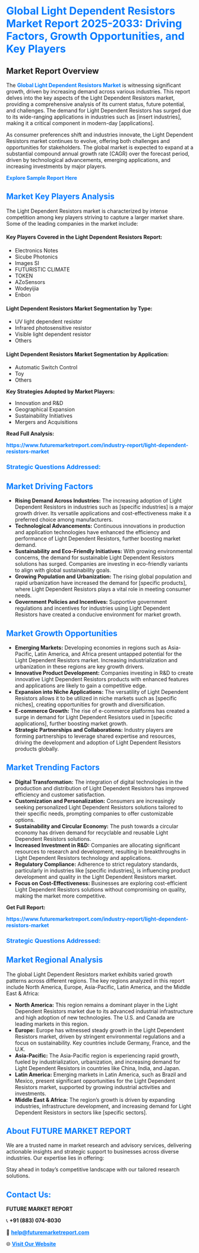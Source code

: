 <h1 style="color: #007BFF;">Global Light Dependent Resistors Market Report 2025-2033: Driving Factors, Growth Opportunities, and Key Players</h1>

<section id="overview">
<h2>Market Report Overview</h2>
<p>The <a href="https://www.futuremarketreport.com/industry-report/light-dependent-resistors-market" style="color: #007BFF; text-decoration: none;"><strong>Global Light Dependent Resistors Market</strong></a> is witnessing significant growth, driven by increasing demand across various industries. This report delves into the key aspects of the Light Dependent Resistors market, providing a comprehensive analysis of its current status, future potential, and challenges. The demand for Light Dependent Resistors has surged due to its wide-ranging applications in industries such as [insert industries], making it a critical component in modern-day [applications].</p>
<p>As consumer preferences shift and industries innovate, the Light Dependent Resistors market continues to evolve, offering both challenges and opportunities for stakeholders. The global market is expected to expand at a substantial compound annual growth rate (CAGR) over the forecast period, driven by technological advancements, emerging applications, and increasing investments by major players.</p>
</section>

<section id="overview">
<p><a href="https://www.futuremarketreport.com/request-sample/reportId=75116" style="color: #007BFF; text-decoration: none;"><strong>Explore Sample Report Here</strong></a></p>
</section>

<section id="key-players">
<h2 style="color: #007BFF;">Market Key Players Analysis</h2>
<p>The Light Dependent Resistors market is characterized by intense competition among key players striving to capture a larger market share. Some of the leading companies in the market include:</p>
<h4>Key Players Covered in the Light Dependent Resistors Report:</h4>
<ul><li>Electronics Notes</li><li>Sicube Photonics</li><li>Images SI</li><li>FUTURISTIC CLIMATE</li><li>TOKEN</li><li>AZoSensors</li><li>Wodeyijia</li><li>Enbon</li></ul>
<h4>Light Dependent Resistors Market Segmentation by Type:</h4>
<ul><li>UV light dependent resistor</li><li>Infrared photosensitive resistor</li><li>Visible light dependent resistor</li><li>Others</li></ul>

<h4>Light Dependent Resistors Market Segmentation by Application:</h4>
<ul><li>Automatic Switch Control</li><li>Toy</li><li>Others</li></ul>
<p><strong>Key Strategies Adopted by Market Players:</strong></p>
<ul>
<li>Innovation and R&D</li>
<li>Geographical Expansion</li>
<li>Sustainability Initiatives</li>
<li>Mergers and Acquisitions</li>
</ul>
</section>

<section>
<p><strong>Read Full Analysis: </strong></p><a href="https://www.futuremarketreport.com/industry-report/light-dependent-resistors-market" style="color: #007BFF; text-decoration: none;"><strong>https://www.futuremarketreport.com/industry-report/light-dependent-resistors-market</strong></a>
<h3 style="color: #007BFF;">Strategic Questions Addressed:</h3>
</section>

<section id="driving-factors">
<h2 style="color: #007BFF;">Market Driving Factors</h2>
<ul>
<li><strong>Rising Demand Across Industries:</strong> The increasing adoption of Light Dependent Resistors in industries such as [specific industries] is a major growth driver. Its versatile applications and cost-effectiveness make it a preferred choice among manufacturers.</li>
<li><strong>Technological Advancements:</strong> Continuous innovations in production and application technologies have enhanced the efficiency and performance of Light Dependent Resistors, further boosting market demand.</li>
<li><strong>Sustainability and Eco-Friendly Initiatives:</strong> With growing environmental concerns, the demand for sustainable Light Dependent Resistors solutions has surged. Companies are investing in eco-friendly variants to align with global sustainability goals.</li>
<li><strong>Growing Population and Urbanization:</strong> The rising global population and rapid urbanization have increased the demand for [specific products], where Light Dependent Resistors plays a vital role in meeting consumer needs.</li>
<li><strong>Government Policies and Incentives:</strong> Supportive government regulations and incentives for industries using Light Dependent Resistors have created a conducive environment for market growth.</li>
</ul>
</section>

<section id="growth-opportunities">
<h2 style="color: #007BFF;">Market Growth Opportunities</h2>
<ul>
<li><strong>Emerging Markets:</strong> Developing economies in regions such as Asia-Pacific, Latin America, and Africa present untapped potential for the Light Dependent Resistors market. Increasing industrialization and urbanization in these regions are key growth drivers.</li>
<li><strong>Innovative Product Development:</strong> Companies investing in R&D to create innovative Light Dependent Resistors products with enhanced features and applications are likely to gain a competitive edge.</li>
<li><strong>Expansion into Niche Applications:</strong> The versatility of Light Dependent Resistors allows it to be utilized in niche markets such as [specific niches], creating opportunities for growth and diversification.</li>
<li><strong>E-commerce Growth:</strong> The rise of e-commerce platforms has created a surge in demand for Light Dependent Resistors used in [specific applications], further boosting market growth.</li>
<li><strong>Strategic Partnerships and Collaborations:</strong> Industry players are forming partnerships to leverage shared expertise and resources, driving the development and adoption of Light Dependent Resistors products globally.</li>
</ul>
</section>

<section id="trending-factors">
<h2 style="color: #007BFF;">Market Trending Factors</h2>
<ul>
<li><strong>Digital Transformation:</strong> The integration of digital technologies in the production and distribution of Light Dependent Resistors has improved efficiency and customer satisfaction.</li>
<li><strong>Customization and Personalization:</strong> Consumers are increasingly seeking personalized Light Dependent Resistors solutions tailored to their specific needs, prompting companies to offer customizable options.</li>
<li><strong>Sustainability and Circular Economy:</strong> The push towards a circular economy has driven demand for recyclable and reusable Light Dependent Resistors solutions.</li>
<li><strong>Increased Investment in R&D:</strong> Companies are allocating significant resources to research and development, resulting in breakthroughs in Light Dependent Resistors technology and applications.</li>
<li><strong>Regulatory Compliance:</strong> Adherence to strict regulatory standards, particularly in industries like [specific industries], is influencing product development and quality in the Light Dependent Resistors market.</li>
<li><strong>Focus on Cost-Effectiveness:</strong> Businesses are exploring cost-efficient Light Dependent Resistors solutions without compromising on quality, making the market more competitive.</li>
</ul>
</section>

<section>
<p><strong>Get Full Report: </strong></p><a href="https://www.futuremarketreport.com/industry-report/light-dependent-resistors-market" style="color: #007BFF; text-decoration: none;"><strong>https://www.futuremarketreport.com/industry-report/light-dependent-resistors-market</strong></a>
<h3 style="color: #007BFF;">Strategic Questions Addressed:</h3>
</section>


<section id="regional-analysis">
<h2 style="color: #007BFF;">Market Regional Analysis</h2>
<p>The global Light Dependent Resistors market exhibits varied growth patterns across different regions. The key regions analyzed in this report include North America, Europe, Asia-Pacific, Latin America, and the Middle East & Africa:</p>
<ul>
<li><strong>North America:</strong> This region remains a dominant player in the Light Dependent Resistors market due to its advanced industrial infrastructure and high adoption of new technologies. The U.S. and Canada are leading markets in this region.</li>
<li><strong>Europe:</strong> Europe has witnessed steady growth in the Light Dependent Resistors market, driven by stringent environmental regulations and a focus on sustainability. Key countries include Germany, France, and the U.K.</li>
<li><strong>Asia-Pacific:</strong> The Asia-Pacific region is experiencing rapid growth, fueled by industrialization, urbanization, and increasing demand for Light Dependent Resistors in countries like China, India, and Japan.</li>
<li><strong>Latin America:</strong> Emerging markets in Latin America, such as Brazil and Mexico, present significant opportunities for the Light Dependent Resistors market, supported by growing industrial activities and investments.</li>
<li><strong>Middle East & Africa:</strong> The region’s growth is driven by expanding industries, infrastructure development, and increasing demand for Light Dependent Resistors in sectors like [specific sectors].</li>
</ul>
</section>

<footer>
<h2 style="color: #007BFF;">About FUTURE MARKET REPORT</h2>
<p>We are a trusted name in market research and advisory services, delivering actionable insights and strategic support to businesses across diverse industries. Our expertise lies in offering:</p>

<p>Stay ahead in today’s competitive landscape with our tailored research solutions.</p>

<h2 style="color: #007BFF;">Contact Us:</h2>
<p><strong>FUTURE MARKET REPORT</strong></p>
<p>📞 <strong>+91 (883) 074-8030</strong></p>
<p>📧 <strong><a href="mailto:help@futuremarketreport.com" style="color: #007BFF;">help@futuremarketreport.com</a></strong></p>
<p>🌐 <strong><a href="https://www.futuremarketreport.com/" style="color: #007BFF;">Visit Our Website</a></strong></p>
</footer>